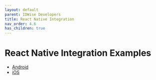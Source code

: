 ```yaml
---
layout: default
parent: IDWise Developers
title: React Native Integration
nav_order: 4.6
has_children: true
---
```


# React Native Integration Examples 
* [Android](https://developers.idwise.com/android-react-native-integration.html)
* [iOS](https://developers.idwise.com/ios-react-native-integration.html)
